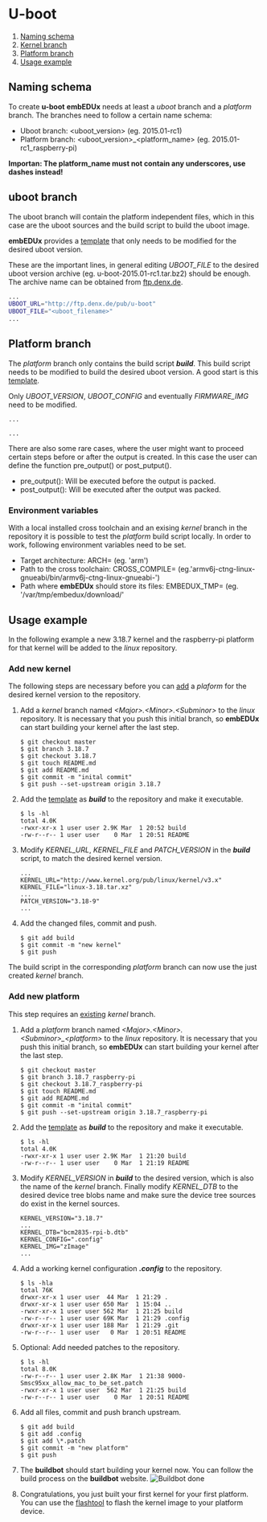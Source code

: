 # U-boot

1. [Naming schema](#naming-schema)
1. [Kernel branch](#kernel-branch)
1. [Platform branch](#platform-branch)
1. [Usage example](#usage-example)

## Naming schema
To create **u-boot** **embEDUx** needs at least a *uboot* branch and a
*platform* branch. The branches need to follow a certain name schema:

* Uboot branch: \<uboot\_version> (eg. 2015.01-rc1)
* Platform branch: \<uboot\_version>\_\<platform\_name\> (eg. 2015.01-rc1_raspberry-pi)

**Importan: The platform\_name must not contain any underscores, use dashes
instead!**

## uboot branch
The uboot branch will contain the platform independent files, which in this case
are the uboot sources and the build script to build the uboot image.

**embEDUx** provides a [template](usage/uboot/template/uboot_build) that only
needs to be modified for the desired uboot version.

These are the important lines, in general editing *UBOOT\_FILE* to the desired
uboot version archive (eg. u-boot-2015.01-rc1.tar.bz2) should be enough. The
archive name can be obtained from [ftp.denx.de](http://ftp.denx.de/pub/u-boot/).

```bash
...
UBOOT_URL="http://ftp.denx.de/pub/u-boot"
UBOOT_FILE="<uboot_filename>"
...
```

## Platform branch 
The *platform* branch only contains the build script ***build***. This build
script needs to be modified to build the desired uboot version. A good start is
this [template](usage/uboot/template/platform_build).

Only *UBOOT\_VERSION*, *UBOOT\_CONFIG* and eventually *FIRMWARE\_IMG* need to be
modified. 

```
...

...
```

There are also some rare cases, where the user might want to proceed
certain steps before or after the output is created. In this case the user can
define the function pre_output() or post_putput().

* pre_output(): Will be executed before the output is packed.
* post_output(): Will be executed after the output was packed.

### Environment variables
With a local installed cross toolchain and an exising *kernel* branch in the
repository it is possible to test the *platform* build script locally. In order
to work, following environment variables need to be set.
* Target architecture:
  ARCH= (eg. 'arm')
* Path to the cross toolchain:
  CROSS_COMPILE= (eg.'armv6j-ctng-linux-gnueabi/bin/armv6j-ctng-linux-gnueabi-')
* Path where **embEDUx** should store its files:
  EMBEDUX_TMP= (eg. '/var/tmp/embedux/download/'

## Usage example 
In the following example a new 3.18.7 kernel and the raspberry-pi platform for
that kernel will be added to the *linux* repository. 

### Add new kernel
The following steps are necessary before you can [add](#add-new-platform) a
*plaform* for the desired kernel version to the repository.

1. Add a *kernel* branch named *\<Major\>.\<Minor\>.\<Subminor\>* to the *linux*
   repository. It is necessary that you push this initial branch, so **embEDUx**
   can start building your kernel after the last step.
   ```
   $ git checkout master
   $ git branch 3.18.7
   $ git checkout 3.18.7
   $ git touch README.md
   $ git add README.md
   $ git commit -m "inital commit"
   $ git push --set-upstream origin 3.18.7
   ```

1. Add the [template](template/kernel_build) as ***build*** to the repository
   and make it executable.
   ```
   $ ls -hl
   total 4.0K
   -rwxr-xr-x 1 user user 2.9K Mar  1 20:52 build
   -rw-r--r-- 1 user user    0 Mar  1 20:51 README
   ```

1. Modify *KERNEL\_URL*, *KERNEL\_FILE* and *PATCH\_VERSION* in the ***build***
   script, to match the desired kernel version.
   ```
   ...
   KERNEL_URL="http://www.kernel.org/pub/linux/kernel/v3.x"
   KERNEL_FILE="linux-3.18.tar.xz"
   ...
   PATCH_VERSION="3.18-9"
   ...
   ```

1. Add the changed files, commit and push. 
   ```
   $ git add build
   $ git commit -m "new kernel"
   $ git push 
   ```

The build script in the corresponding *platform* branch can now use the just
created *kernel* branch.

### Add new platform
This step requires an [existing](#add-new-kernel) *kernel* branch.

1. Add a *platform* branch named
   *\<Major\>.\<Minor\>.\<Subminor\>\_\<platform\>* to the *linux* repository.
   It is necessary that you push this initial branch, so **embEDUx** can start
   building your kernel after the last step.
   ```
   $ git checkout master
   $ git branch 3.18.7_raspberry-pi
   $ git checkout 3.18.7_raspberry-pi
   $ git touch README.md
   $ git add README.md
   $ git commit -m "inital commit"
   $ git push --set-upstream origin 3.18.7_raspberry-pi
   ```

1. Add the [template](template/platform_build) as ***build*** to the repository
   and make it executable. 
   ```
   $ ls -hl
   total 4.0K
   -rwxr-xr-x 1 user user 2.9K Mar  1 21:20 build
   -rw-r--r-- 1 user user    0 Mar  1 21:19 README
   ```

1. Modify *KERNEL\_VERSION* in ***build*** to the desired version, which is also
   the name of the *kernel* branch. Finally modify *KERNEL\_DTB* to the desired
   device tree blobs name and make sure the device tree sources do exist in the
   kernel sources.
   ```
   KERNEL_VERSION="3.18.7"
   ...
   KERNEL_DTB="bcm2835-rpi-b.dtb"
   KERNEL_CONFIG=".config"
   KERNEL_IMG="zImage"
   ...
   ```

1. Add a working kernel configuration ***.config*** to the repository.
   ```
   $ ls -hla
   total 76K
   drwxr-xr-x 1 user user  44 Mar  1 21:29 .
   drwxr-xr-x 1 user user 650 Mar  1 15:04 ..
   -rwxr-xr-x 1 user user 562 Mar  1 21:25 build
   -rw-r--r-- 1 user user 69K Mar  1 21:29 .config
   drwxr-xr-x 1 user user 188 Mar  1 21:29 .git
   -rw-r--r-- 1 user user   0 Mar  1 20:51 README 
   ```

1. Optional: Add needed patches to the repository.
   ```
   $ ls -hl
   total 8.0K
   -rw-r--r-- 1 user user 2.8K Mar  1 21:38 9000-Smsc95xx_allow_mac_to_be_set.patch
   -rwxr-xr-x 1 user user  562 Mar  1 21:25 build
   -rw-r--r-- 1 user user    0 Mar  1 20:51 README
   ```

1. Add all files, commit  and push branch upstream.
   ```
   $ git add build
   $ git add .config
   $ git add \*.patch
   $ git commit -m "new platform"
   $ git push
   ```

1. The **buildbot** should start building your kernel now. You can follow the
   build process on the **buildbot** website.
   ![Buildbot done](img/buildbot_done.png)

1. Congratulations, you just built your first kernel for your first platform.
   You can use the [flashtool](usage/flashtool/README.md) to flash the kernel image
   to your platform device.

